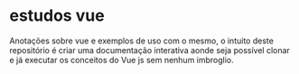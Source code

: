 # estudos vue
Anotações sobre vue e exemplos de uso com o mesmo, o intuito deste repositório é criar uma documentação interativa aonde seja possível clonar e já executar os conceitos do Vue js sem nenhum imbroglio. 
